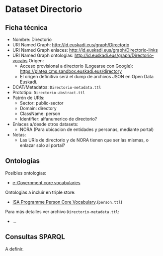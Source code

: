# Dataset Directorio

## Ficha técnica

* Nombre: Directorio
* URI Named Graph: http://id.euskadi.eus/graph/Directorio
* URI Named Graph enlaces: http://id.euskadi.eus/graph/Directorio-links
* URI Named Graph ontologias: http://id.euskadi.eus/graph/Directorio-vocabs
 Origen:
  * Acceso provisional a directorio (Logearse con Google): https://platea.cms.sandbox.euskadi.eus/directory
  * El origen definitivo será el dump de archivos JSON en Open Data Euskadi.
* DCAT/Metadatos: `Directorio-metadata.ttl`
* Prototipo: `Directorio-abstract.ttl`
* Patrón de URIs:
  * Sector: public-sector
  * Domain: directory
  * ClassName: person
  * Identifier: alfanumerico de directorio?
* Enlaces a/desde otros datasets:
  * NORA (Para ubicacion de entidades y personas, mediante portal)
* Notas:
  * Las URIs de directorio y de NORA tienen que ser las mismas, o enlazar solo al portal?

## Ontologías

Posibles ontologías:

* [e-Government core vocabularies](https://joinup.ec.europa.eu/collection/semantic-interoperability-community-semic/solution/e-government-core-vocabularies/release/201)

Ontologias a incluir en triple store:

* [ISA Programme Person Core Vocabulary](http://www.w3.org/ns/person).(`person.ttl`)

Para más detalles ver archivo `Directorio-metadata.ttl`:

* ...

## Consultas SPARQL

A definir.
